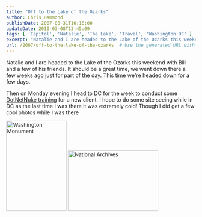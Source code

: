 ```yaml
---
title: "Off to the Lake of the Ozarks"
author: Chris Hammond
publishDate: 2007-08-31T10:18:00
updateDate: 2010-03-08T13:45:09
tags: [ 'Capitol', 'Natalie', 'The Lake', 'Travel', 'Washington DC' ]
excerpt: "Natalie and I are headed to the Lake of the Ozarks this weekend with Bill and a few of his friends. It should be a great time, we went down there a few weeks ago just for part of the day. This time we're headed down for a few days. Then on Monday evening I head to DC for the week to conduct some DotNetNuke training for a new client. I hope to do some site seeing while in DC as the last time I was there it was extremely cold! Though I did get a few cool photos while I was..."
url: /2007/off-to-the-lake-of-the-ozarks  # Use the generated URL with year
---
```

<p>Natalie and I are headed to the Lake of the Ozarks this weekend with Bill and a few of his friends. It should be a great time, we went down there a few weeks ago just for part of the day. This time we're headed down for a few days.</p> <p>Then on Monday evening I head to DC for the week to conduct some <a href="https://www.dotnetnuke.com/Products/DotNetNukeTraining/tabid/1299/Default.aspx">DotNetNuke training</a> for a new client. I hope to do some site seeing while in DC as the last time I was there it was extremely cold! Though I did get a few cool photos while I was there</p> <p><a title="Washington Monument" href="https://www.flickr.com/photos/chammond/413298756/"><img height="240" alt="Washington Monument" width="160" src="https://farm1.static.flickr.com/164/413298756_b5488e82fd_m.jpg" /></a>&#160;<a href="https://www.flickr.com/photos/chammond/413300958/"><img height="161" alt="National Archives" width="240" src="https://farm1.static.flickr.com/151/413300958_2d2d01792a_m.jpg" /></a></p> 
